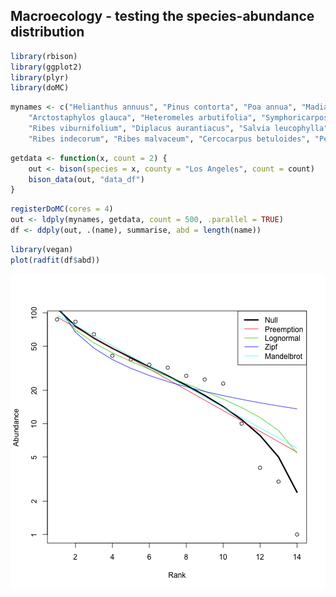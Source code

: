 ## Macroecology - testing the species-abundance distribution


```r
library(rbison)
library(ggplot2)
library(plyr)
library(doMC)
```



```r
mynames <- c("Helianthus annuus", "Pinus contorta", "Poa annua", "Madia sativa", 
    "Arctostaphylos glauca", "Heteromeles arbutifolia", "Symphoricarpos albus", 
    "Ribes viburnifolium", "Diplacus aurantiacus", "Salvia leucophylla", "Encelia californica", 
    "Ribes indecorum", "Ribes malvaceum", "Cercocarpus betuloides", "Penstemon spectabilis")
```



```r
getdata <- function(x, count = 2) {
    out <- bison(species = x, county = "Los Angeles", count = count)
    bison_data(out, "data_df")
}
```



```r
registerDoMC(cores = 4)
out <- ldply(mynames, getdata, count = 500, .parallel = TRUE)
df <- ddply(out, .(name), summarise, abd = length(name))
```



```r
library(vegan)
plot(radfit(df$abd))
```

![plot of chunk unnamed-chunk-5](figure/unnamed-chunk-5.png) 

